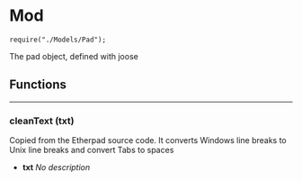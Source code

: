 # Mod
`require("./Models/Pad");`

The pad object, defined with joose

## Functions

- - -
### cleanText (txt)
Copied from the Etherpad source code. It converts Windows line breaks to Unix line breaks and convert Tabs to spaces

* **txt** *No description*

